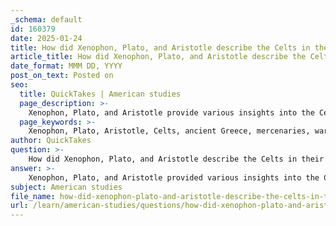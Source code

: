 ```yaml
---
_schema: default
id: 160379
date: 2025-01-24
title: How did Xenophon, Plato, and Aristotle describe the Celts in their accounts?
article_title: How did Xenophon, Plato, and Aristotle describe the Celts in their accounts?
date_format: MMM DD, YYYY
post_on_text: Posted on
seo:
  title: QuickTakes | American studies
  page_description: >-
    Xenophon, Plato, and Aristotle provide various insights into the Celts in ancient Greek thought, depicting them as fierce warriors and mercenaries, while also exploring their customs and societal organization.
  page_keywords: >-
    Xenophon, Plato, Aristotle, Celts, ancient Greece, mercenaries, warriors, Hellenica, Republic, Laws, martial qualities, societal structures, ethnographic observations
author: QuickTakes
question: >-
    How did Xenophon, Plato, and Aristotle describe the Celts in their accounts?
answer: >-
    Xenophon, Plato, and Aristotle provided various insights into the Celts through their writings, reflecting their perceptions and the context of their times.\n\n### Xenophon\nXenophon, a Greek historian and philosopher from the 5th to 4th century BC, is known for his work "Hellenica," which chronicles the history of Greece following the Peloponnesian War. He offers one of the earliest descriptions of the Celts, particularly highlighting their role as mercenaries in Greek warfare. In "Hellenica," he notes the presence of Celtic mercenaries sent to aid the Spartans, describing them as fierce warriors. For instance, he mentions an armada of triremes filled with Celts and other groups, indicating their significant involvement in military campaigns. His accounts contribute to the understanding of Celtic society and their interactions with Greek city-states, emphasizing their martial characteristics and the perception of them as formidable fighters.\n\n### Plato\nPlato, a prominent philosopher of the same era, also referenced the Celts in his dialogues, particularly in works like "Republic" and "Laws." His discussions often focus on the nature of society and governance, and he portrays the Celts as possessing martial qualities. Plato's philosophical inquiries touch upon themes of moderation and virtue, which he contrasts with the more warlike attributes associated with the Celts. His dialogues suggest a recognition of the Celts' distinct customs and societal structures, although they are often framed within a philosophical context that seeks to explore broader ethical and political themes.\n\n### Aristotle\nWhile the gathered information does not provide specific details about Aristotle's descriptions of the Celts, it is known that he, like his contemporaries, engaged with the cultural and social characteristics of various peoples, including the Celts. Aristotle's ethnographic observations often included discussions on the customs, governance, and societal organization of different groups, which would likely encompass the Celts as well.\n\n### Summary\nIn summary, Xenophon provides a military-focused account of the Celts, emphasizing their role as mercenaries and fierce warriors. Plato offers a philosophical perspective that highlights their martial characteristics while contrasting them with ideals of moderation and virtue. Although specific references from Aristotle are not detailed in the gathered information, it is reasonable to infer that he would have engaged with the cultural and social aspects of the Celts in his broader ethnographic studies. Together, these accounts contribute to a multifaceted understanding of how the Celts were perceived in ancient Greek thought.
subject: American studies
file_name: how-did-xenophon-plato-and-aristotle-describe-the-celts-in-their-accounts.md
url: /learn/american-studies/questions/how-did-xenophon-plato-and-aristotle-describe-the-celts-in-their-accounts
---
```


&nbsp;